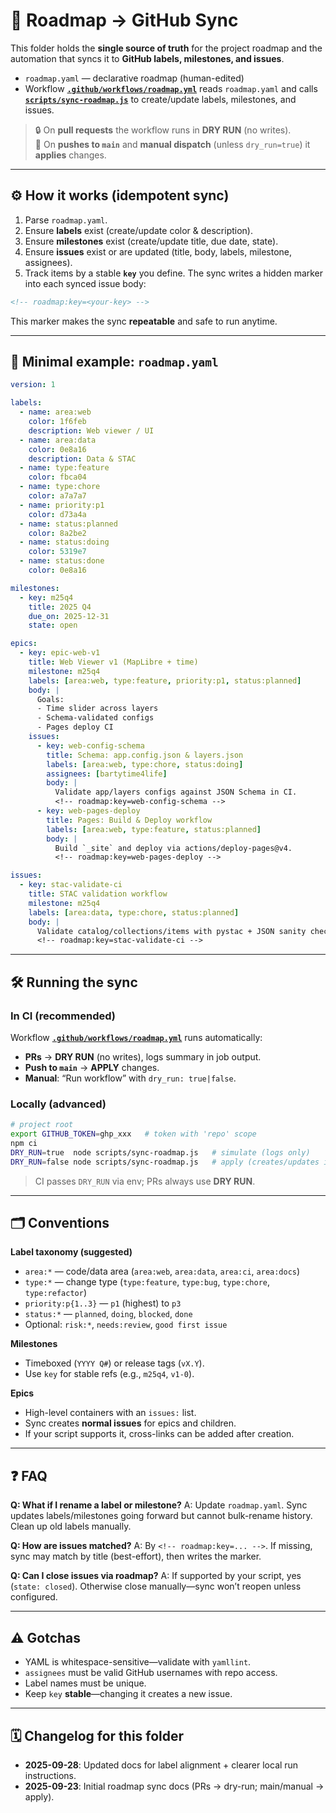 # 📍 Roadmap → GitHub Sync

This folder holds the **single source of truth** for the project roadmap and the
automation that syncs it to **GitHub labels, milestones, and issues**.

- `roadmap.yaml` — declarative roadmap (human-edited)  
- Workflow **[`.github/workflows/roadmap.yml`](../workflows/roadmap.yml)** reads `roadmap.yaml` and calls  
  **[`scripts/sync-roadmap.js`](../../scripts/sync-roadmap.js)** to create/update labels, milestones, and issues.

> 🔒 On **pull requests** the workflow runs in **DRY RUN** (no writes).  
> 🚀 On **pushes to `main`** and **manual dispatch** (unless `dry_run=true`) it **applies** changes.

---

## ⚙️ How it works (idempotent sync)

1. Parse `roadmap.yaml`.  
2. Ensure **labels** exist (create/update color & description).  
3. Ensure **milestones** exist (create/update title, due date, state).  
4. Ensure **issues** exist or are updated (title, body, labels, milestone, assignees).  
5. Track items by a stable **`key`** you define. The sync writes a hidden marker into each synced issue body:

```html
<!-- roadmap:key=<your-key> -->
````

This marker makes the sync **repeatable** and safe to run anytime.

---

## 🧩 Minimal example: `roadmap.yaml`

```yaml
version: 1

labels:
  - name: area:web
    color: 1f6feb
    description: Web viewer / UI
  - name: area:data
    color: 0e8a16
    description: Data & STAC
  - name: type:feature
    color: fbca04
  - name: type:chore
    color: a7a7a7
  - name: priority:p1
    color: d73a4a
  - name: status:planned
    color: 8a2be2
  - name: status:doing
    color: 5319e7
  - name: status:done
    color: 0e8a16

milestones:
  - key: m25q4
    title: 2025 Q4
    due_on: 2025-12-31
    state: open

epics:
  - key: epic-web-v1
    title: Web Viewer v1 (MapLibre + time)
    milestone: m25q4
    labels: [area:web, type:feature, priority:p1, status:planned]
    body: |
      Goals:
      - Time slider across layers
      - Schema-validated configs
      - Pages deploy CI
    issues:
      - key: web-config-schema
        title: Schema: app.config.json & layers.json
        labels: [area:web, type:chore, status:doing]
        assignees: [bartytime4life]
        body: |
          Validate app/layers configs against JSON Schema in CI.
          <!-- roadmap:key=web-config-schema -->
      - key: web-pages-deploy
        title: Pages: Build & Deploy workflow
        labels: [area:web, type:feature, status:planned]
        body: |
          Build `_site` and deploy via actions/deploy-pages@v4.
          <!-- roadmap:key=web-pages-deploy -->

issues:
  - key: stac-validate-ci
    title: STAC validation workflow
    milestone: m25q4
    labels: [area:data, type:chore, status:planned]
    body: |
      Validate catalog/collections/items with pystac + JSON sanity checks.
      <!-- roadmap:key=stac-validate-ci -->
```

---

## 🛠 Running the sync

### In CI (recommended)

Workflow **[`.github/workflows/roadmap.yml`](../workflows/roadmap.yml)** runs automatically:

* **PRs** → **DRY RUN** (no writes), logs summary in job output.
* **Push to `main`** → **APPLY** changes.
* **Manual**: “Run workflow” with `dry_run: true|false`.

### Locally (advanced)

```bash
# project root
export GITHUB_TOKEN=ghp_xxx   # token with 'repo' scope
npm ci
DRY_RUN=true  node scripts/sync-roadmap.js   # simulate (logs only)
DRY_RUN=false node scripts/sync-roadmap.js   # apply (creates/updates issues)
```

> CI passes `DRY_RUN` via env; PRs always use **DRY RUN**.

---

## 🗂 Conventions

**Label taxonomy (suggested)**

* `area:*` — code/data area (`area:web`, `area:data`, `area:ci`, `area:docs`)
* `type:*` — change type (`type:feature`, `type:bug`, `type:chore`, `type:refactor`)
* `priority:p{1..3}` — `p1` (highest) to `p3`
* `status:*` — `planned`, `doing`, `blocked`, `done`
* Optional: `risk:*`, `needs:review`, `good first issue`

**Milestones**

* Timeboxed (`YYYY Q#`) or release tags (`vX.Y`).
* Use `key` for stable refs (e.g., `m25q4`, `v1-0`).

**Epics**

* High-level containers with an `issues:` list.
* Sync creates **normal issues** for epics and children.
* If your script supports it, cross-links can be added after creation.

---

## ❓ FAQ

**Q: What if I rename a label or milestone?**
A: Update `roadmap.yaml`. Sync updates labels/milestones going forward but cannot bulk-rename history. Clean up old labels manually.

**Q: How are issues matched?**
A: By `<!-- roadmap:key=... -->`. If missing, sync may match by title (best-effort), then writes the marker.

**Q: Can I close issues via roadmap?**
A: If supported by your script, yes (`state: closed`). Otherwise close manually—sync won’t reopen unless configured.

---

## ⚠️ Gotchas

* YAML is whitespace-sensitive—validate with `yamllint`.
* `assignees` must be valid GitHub usernames with repo access.
* Label names must be unique.
* Keep `key` **stable**—changing it creates a new issue.

---

## 🗓 Changelog for this folder

* **2025-09-28**: Updated docs for label alignment + clearer local run instructions.
* **2025-09-23**: Initial roadmap sync docs (PRs → dry-run; main/manual → apply).

```
